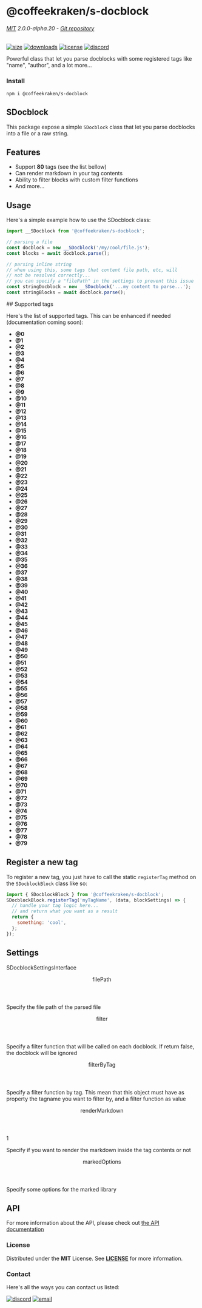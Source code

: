 <!-- This file has been generated using
     the "@coffeekraken/s-markdown-builder" package.
     !!! Do not edit it directly... -->


<!-- header -->
# @coffeekraken/s-docblock

###### [MIT](./license) 2.0.0-alpha.20 - [Git repository]()

<!-- shields -->
[![size](https://shields.io/bundlephobia/min/@coffeekraken/s-docblock?style=for-the-badge)](https://www.npmjs.com/package/@coffeekraken/s-docblock)
[![downloads](https://shields.io/npm/dm/@coffeekraken/s-docblock?style=for-the-badge)](https://www.npmjs.com/package/@coffeekraken/s-docblock)
[![license](https://shields.io/npm/l/@coffeekraken/s-docblock?style=for-the-badge)](./LICENSE)
[![discord](https://img.shields.io/discord/940362961682333767?color=5100FF&amp;label=Join%20us%20on%20Discord&amp;style=for-the-badge)](https://discord.gg/HzycksDJ)

<!-- description -->
Powerful class that let you parse docblocks with some registered tags like &quot;name&quot;, &quot;author&quot;, and a lot more...

<!-- install -->
### Install

```shell
npm i @coffeekraken/s-docblock

```

<!-- body -->

<!--
/**
* @name            README
* @namespace       doc
* @type            Markdown
* @platform        md
* @status          stable
* @menu            Documentation           /doc/readme
*
* @since           2.0.0
* @author    Olivier Bossel <olivier.bossel@gmail.com> (https://coffeekraken.io)
*/
-->

## SDocblock

This package expose a simple `SDocblock` class that let you parse docblocks into a file or a raw string.

## Features

-   Support **80** tags (see the list bellow)
-   Can render markdown in your tag contents
-   Ability to filter blocks with custom filter functions
-   And more...

## Usage

Here's a simple example how to use the SDocblock class:

```js
import __SDocblock from '@coffeekraken/s-docblock';

// parsing a file
const docblock = new __SDocblock('/my/cool/file.js');
const blocks = await docblock.parse();

// parsing inline string
// when using this, some tags that content file path, etc, will
// not be resolved correctly...
// you can specify a "filePath" in the settings to prevent this issue
const stringDocblock = new __SDocblock('...my content to parse...');
const stringBlocks = await docblock.parse();

```

## Supported tags

Here's the list of supported tags. This can be enhanced if needed (documentation coming soon):

-   **@0**
-   **@1**
-   **@2**
-   **@3**
-   **@4**
-   **@5**
-   **@6**
-   **@7**
-   **@8**
-   **@9**
-   **@10**
-   **@11**
-   **@12**
-   **@13**
-   **@14**
-   **@15**
-   **@16**
-   **@17**
-   **@18**
-   **@19**
-   **@20**
-   **@21**
-   **@22**
-   **@23**
-   **@24**
-   **@25**
-   **@26**
-   **@27**
-   **@28**
-   **@29**
-   **@30**
-   **@31**
-   **@32**
-   **@33**
-   **@34**
-   **@35**
-   **@36**
-   **@37**
-   **@38**
-   **@39**
-   **@40**
-   **@41**
-   **@42**
-   **@43**
-   **@44**
-   **@45**
-   **@46**
-   **@47**
-   **@48**
-   **@49**
-   **@50**
-   **@51**
-   **@52**
-   **@53**
-   **@54**
-   **@55**
-   **@56**
-   **@57**
-   **@58**
-   **@59**
-   **@60**
-   **@61**
-   **@62**
-   **@63**
-   **@64**
-   **@65**
-   **@66**
-   **@67**
-   **@68**
-   **@69**
-   **@70**
-   **@71**
-   **@72**
-   **@73**
-   **@74**
-   **@75**
-   **@76**
-   **@77**
-   **@78**
-   **@79**

## Register a new tag

To register a new tag, you just have to call the static `registerTag` method on the `SDocblockBlock` class like so:

```js
import { SDocblockBlock } from '@coffeekraken/s-docblock';
SDocblockBlock.registerTag('myTagName', (data, blockSettings) => {
  // handle your tag logic here...
  // and return what you want as a result
  return {
    something: 'cool',
  };
});

```

## Settings

<span class="s-typo s-typo--code">
SDocblockSettingsInterface
</span>

<dl>
<dt class="s-font s-font--40 s-mbe s-mbe--30">
<header class="s-flex s-bg s-bg--main-surface s-radius">
<div class="s-flex-item s-flex-item--grow s-tc s-tc--accent s-p s-p--30 s-typo s-typo--strong">
filePath             </div>
<div class="s-typo s-typo--bold s-p s-p--30 s-tc s-tc--info"></div>
</header>
<p class="s-typo s-typo--p s-p s-p--30">Specify the file path of the parsed file</p>
</dt>
<dt class="s-font s-font--40 s-mbe s-mbe--30">
<header class="s-flex s-bg s-bg--main-surface s-radius">
<div class="s-flex-item s-flex-item--grow s-tc s-tc--accent s-p s-p--30 s-typo s-typo--strong">
filter             </div>
<div class="s-typo s-typo--bold s-p s-p--30 s-tc s-tc--info"></div>
</header>
<p class="s-typo s-typo--p s-p s-p--30">Specify a filter function that will be called on each docblock. If return false, the docblock will be ignored</p>
</dt>
<dt class="s-font s-font--40 s-mbe s-mbe--30">
<header class="s-flex s-bg s-bg--main-surface s-radius">
<div class="s-flex-item s-flex-item--grow s-tc s-tc--accent s-p s-p--30 s-typo s-typo--strong">
filterByTag             </div>
<div class="s-typo s-typo--bold s-p s-p--30 s-tc s-tc--info"></div>
</header>
<p class="s-typo s-typo--p s-p s-p--30">Specify a filter function by tag. This mean that this object must have as property the tagname you want to filter by, and a filter function as value</p>
</dt>
<dt class="s-font s-font--40 s-mbe s-mbe--30">
<header class="s-flex s-bg s-bg--main-surface s-radius">
<div class="s-flex-item s-flex-item--grow s-tc s-tc--accent s-p s-p--30 s-typo s-typo--strong">
renderMarkdown             </div>
<div class="s-typo s-typo--bold s-p s-p--30 s-tc s-tc--info"></div>
</header>
<div class="s-pi s-pi--30 s-mbs s-mbs--40">
<div class="s-typo s-typo--code">1</div>
</div>
<p class="s-typo s-typo--p s-p s-p--30">Specify if you want to render the markdown inside the tag contents or not</p>
</dt>
<dt class="s-font s-font--40 s-mbe s-mbe--30">
<header class="s-flex s-bg s-bg--main-surface s-radius">
<div class="s-flex-item s-flex-item--grow s-tc s-tc--accent s-p s-p--30 s-typo s-typo--strong">
markedOptions             </div>
<div class="s-typo s-typo--bold s-p s-p--30 s-tc s-tc--info"></div>
</header>
<p class="s-typo s-typo--p s-p s-p--30">Specify some options for the marked library</p>
</dt>
</dl>

## API

For more information about the API, please check out [the API documentation](/api/@coffeekraken.s-config-inline-adapter.shared.SDocblock)


<!-- license -->
### License

Distributed under the **MIT** License. See **[LICENSE](./license)** for more information.

<!-- contact -->
### Contact

Here's all the ways you can contact us listed:

[![discord](https://img.shields.io/badge/Join%20us%20on%20discord-Join-blueviolet?style=[config.shieldsio.style]&amp;logo=discord)](https://discord.gg/HzycksDJ)
[![email](https://img.shields.io/badge/Email%20us-Go-green?style=[config.shieldsio.style]&amp;logo=Mail.Ru)](mailto:olivier.bossel@gmail.com)
